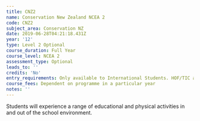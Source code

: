 ```yaml
---
title: CNZ2
name: Conservation New Zealand NCEA 2
code: CNZ2
subject_area: Conservation NZ
date: 2019-06-28T04:21:18.431Z
year: '12'
type: Level 2 Optional
course_duration: Full Year
course_level: NCEA 2
assessment_type: Optional
leads_to: ''
credits: 'No'
entry_requirements: Only available to International Students. HOF/TIC approval.
course_fees: Dependent on programme in a particular year
notes: ''
---
```

Students will experience a range of educational and physical activities in and out of the school environment.
